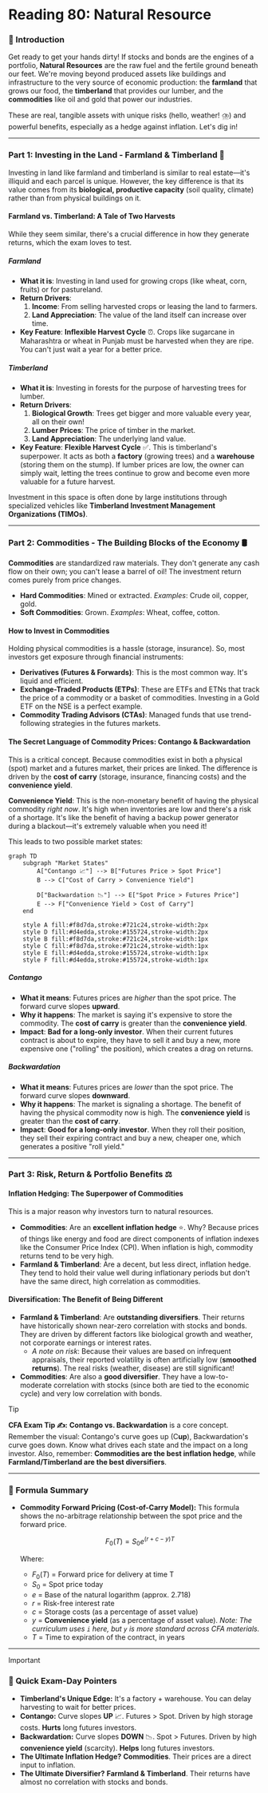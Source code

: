 # Reading 80: Natural Resource

### 🎯 Introduction

Get ready to get your hands dirty! If stocks and bonds are the engines of a portfolio, **Natural Resources** are the raw fuel and the fertile ground beneath our feet. We're moving beyond produced assets like buildings and infrastructure to the very source of economic production: the **farmland** that grows our food, the **timberland** that provides our lumber, and the **commodities** like oil and gold that power our industries.

These are real, tangible assets with unique risks (hello, weather! ⛈️) and powerful benefits, especially as a hedge against inflation. Let's dig in!

-----

### Part 1: Investing in the Land - Farmland & Timberland 🚜

Investing in land like farmland and timberland is similar to real estate—it's illiquid and each parcel is unique. However, the key difference is that its value comes from its **biological, productive capacity** (soil quality, climate) rather than from physical buildings on it.

#### Farmland vs. Timberland: A Tale of Two Harvests

While they seem similar, there's a crucial difference in how they generate returns, which the exam loves to test.

##### **Farmland**

  * **What it is**: Investing in land used for growing crops (like wheat, corn, fruits) or for pastureland.
  * **Return Drivers**:
    1.  **Income**: From selling harvested crops or leasing the land to farmers.
    2.  **Land Appreciation**: The value of the land itself can increase over time.
  * **Key Feature**: **Inflexible Harvest Cycle** ⏰. Crops like sugarcane in Maharashtra or wheat in Punjab must be harvested when they are ripe. You can't just wait a year for a better price.

##### **Timberland**

  * **What it is**: Investing in forests for the purpose of harvesting trees for lumber.
  * **Return Drivers**:
    1.  **Biological Growth**: Trees get bigger and more valuable every year, all on their own\!
    2.  **Lumber Prices**: The price of timber in the market.
    3.  **Land Appreciation**: The underlying land value.
  * **Key Feature**: **Flexible Harvest Cycle** ✅. This is timberland's superpower. It acts as both a **factory** (growing trees) and a **warehouse** (storing them on the stump). If lumber prices are low, the owner can simply wait, letting the trees continue to grow and become even more valuable for a future harvest.

Investment in this space is often done by large institutions through specialized vehicles like **Timberland Investment Management Organizations (TIMOs)**.

-----

### Part 2: Commodities - The Building Blocks of the Economy 🛢️

**Commodities** are standardized raw materials. They don't generate any cash flow on their own; you can't lease a barrel of oil! The investment return comes purely from price changes.

  * **Hard Commodities**: Mined or extracted. *Examples*: Crude oil, copper, gold.
  * **Soft Commodities**: Grown. *Examples*: Wheat, coffee, cotton.

#### How to Invest in Commodities

Holding physical commodities is a hassle (storage, insurance). So, most investors get exposure through financial instruments:

  * **Derivatives (Futures & Forwards)**: This is the most common way. It's liquid and efficient.
  * **Exchange-Traded Products (ETPs)**: These are ETFs and ETNs that track the price of a commodity or a basket of commodities. Investing in a Gold ETF on the NSE is a perfect example.
  * **Commodity Trading Advisors (CTAs)**: Managed funds that use trend-following strategies in the futures markets.

#### The Secret Language of Commodity Prices: Contango & Backwardation

This is a critical concept. Because commodities exist in both a physical (spot) market and a futures market, their prices are linked. The difference is driven by the **cost of carry** (storage, insurance, financing costs) and the **convenience yield**.

**Convenience Yield**: This is the non-monetary benefit of having the physical commodity *right now*. It's high when inventories are low and there's a risk of a shortage. It's like the benefit of having a backup power generator during a blackout—it's extremely valuable when you need it!

This leads to two possible market states:

```mermaid
graph TD
    subgraph "Market States"
        A["Contango 📈"] --> B["Futures Price > Spot Price"]
        B --> C["Cost of Carry > Convenience Yield"]
        
        D["Backwardation 📉"] --> E["Spot Price > Futures Price"]
        E --> F["Convenience Yield > Cost of Carry"]
    end

    style A fill:#f8d7da,stroke:#721c24,stroke-width:2px
    style D fill:#d4edda,stroke:#155724,stroke-width:2px
    style B fill:#f8d7da,stroke:#721c24,stroke-width:1px
    style C fill:#f8d7da,stroke:#721c24,stroke-width:1px
    style E fill:#d4edda,stroke:#155724,stroke-width:1px
    style F fill:#d4edda,stroke:#155724,stroke-width:1px
```

##### **Contango**

  * **What it means**: Futures prices are *higher* than the spot price. The forward curve slopes **upward**.
  * **Why it happens**: The market is saying it's expensive to store the commodity. The **cost of carry** is greater than the **convenience yield**.
  * **Impact**: **Bad for a long-only investor**. When their current futures contract is about to expire, they have to sell it and buy a new, more expensive one ("rolling" the position), which creates a drag on returns.

##### **Backwardation**

  * **What it means**: Futures prices are *lower* than the spot price. The forward curve slopes **downward**.
  * **Why it happens**: The market is signaling a shortage. The benefit of having the physical commodity now is high. The **convenience yield** is greater than the **cost of carry**.
  * **Impact**: **Good for a long-only investor**. When they roll their position, they sell their expiring contract and buy a new, cheaper one, which generates a positive "roll yield."

-----

### Part 3: Risk, Return & Portfolio Benefits ⚖️

#### Inflation Hedging: The Superpower of Commodities

This is a major reason why investors turn to natural resources.

  * **Commodities**: Are an **excellent inflation hedge** ⭐. Why? Because prices of things like energy and food are direct components of inflation indexes like the Consumer Price Index (CPI). When inflation is high, commodity returns tend to be very high.
  * **Farmland & Timberland**: Are a decent, but less direct, inflation hedge. They tend to hold their value well during inflationary periods but don't have the same direct, high correlation as commodities.

#### Diversification: The Benefit of Being Different

  * **Farmland & Timberland**: Are **outstanding diversifiers**. Their returns have historically shown near-zero correlation with stocks and bonds. They are driven by different factors like biological growth and weather, not corporate earnings or interest rates.
      * *A note on risk*: Because their values are based on infrequent appraisals, their reported volatility is often artificially low (**smoothed returns**). The real risks (weather, disease) are still significant!
  * **Commodities**: Are also a **good diversifier**. They have a low-to-moderate correlation with stocks (since both are tied to the economic cycle) and very low correlation with bonds.

> [!TIP]
> **CFA Exam Tip ✍️:** **Contango vs. Backwardation** is a core concept. Remember the visual: Contango's curve goes up (C**up**), Backwardation's curve goes down. Know what drives each state and the impact on a long investor. Also, remember: **Commodities are the best inflation hedge**, while **Farmland/Timberland are the best diversifiers**.

-----

### 🧪 Formula Summary

* **Commodity Forward Pricing (Cost-of-Carry Model):**
  This formula shows the no-arbitrage relationship between the spot price and the forward price.

  $$F_0(T) = S_0e^{(r + c - y)T}$$

  Where:
  * $F_0(T)$ = Forward price for delivery at time T
  * $S_0$ = Spot price today
  * $e$ = Base of the natural logarithm (approx. 2.718)
  * $r$ = Risk-free interest rate
  * $c$ = Storage costs (as a percentage of asset value)
  * $y$ = **Convenience yield** (as a percentage of asset value). *Note: The curriculum uses `i` here, but `y` is more standard across CFA materials.*
  * $T$ = Time to expiration of the contract, in years

-----

> [!IMPORTANT]
>
> ### 🎯 Quick Exam-Day Pointers
>
> * **Timberland's Unique Edge:** It's a factory + warehouse. You can delay harvesting to wait for better prices.
> * **Contango:** Curve slopes **UP** 📈. Futures > Spot. Driven by high storage costs. **Hurts** long futures investors.
> * **Backwardation:** Curve slopes **DOWN** 📉. Spot > Futures. Driven by high **convenience yield** (scarcity). **Helps** long futures investors.
> * **The Ultimate Inflation Hedge?** **Commodities**. Their prices are a direct input to inflation.
> * **The Ultimate Diversifier?** **Farmland & Timberland**. Their returns have almost no correlation with stocks and bonds.